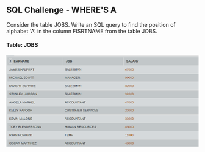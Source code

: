 ## SQL Challenge - WHERE'S A

Consider the table JOBS. Write an SQL query to find the position of alphabet 'A' in the column FISRTNAME from the table JOBS.

#### Table: JOBS

![Test Image1](ss.png)
